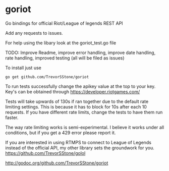 goriot
======

Go bindings for official Riot/League of legends REST API

Add any requests to issues.

For help using the libary look at the goriot_test.go file

TODO: Improve Readme, improve error handling, improve date handling, rate handling, improved testing (all will be filed as issues)

To install just use 
```
go get github.com/TrevorSStone/goriot
```

To run tests successfully change the apikey value at the top to your key. Key's can be obtained through https://developer.riotgames.com/

Tests will take upwards of 130s if ran together due to the default rate limiting settings. This is because it has to block for 10s after each 10 requests. If you have different rate limits, change the tests to have them run faster.

The way rate limiting works is semi-experimental. I believe it works under all conditions, but if you get a 429 error please report it.

If you are interested in using RTMPS to connect to League of Legends instead of the official API, my other library sets the groundwork for you. https://github.com/TrevorSStone/golol

http://godoc.org/github.com/TrevorSStone/goriot
